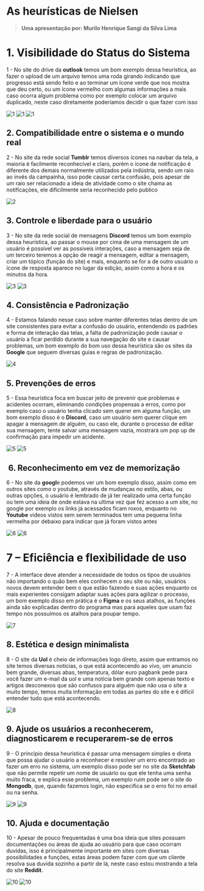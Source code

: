 # As heurísticas de Nielsen

> **Uma apresentação por: Murilo Henrique Sangi da Silva Lima​**


# 1. Visibilidade do Status do Sistema

1 - No site do drive da **outlook** temos um bom exemplo dessa heurística, ao fazer o upload de um arquivo temos uma roda girando indicando que progresso está sendo feito e ao terminar um ícone verde que nos mostra que deu certo, ou um ícone vermelho com algumas informações a mais caso ocorra algum problema como por exemplo colocar um arquivo duplicado, neste caso diretamente poderíamos decidir o que fazer com isso​
 
![1](./heuristicas%20imagens/1/1%2C1.png)
![1](./heuristicas%20imagens/1/1%2C2.png)
![1](./heuristicas%20imagens/1/1%2C3.png)

## 2. Compatibilidade entre o sistema e o mundo real

2 -   No site da rede social **Tumblr** temos diversos ícones na navbar da tela, a maioria é facilmente reconhecível e claro, porém o ícone de notificação é diferente dos demais normalmente utilizados pela indústria, sendo um raio ao invés da campainha, isso pode causar certa confusão, pois apesar de um raio ser relacionado a ideia de atividade como o site chama as notificações, ele dificilmente seria reconhecido pelo publico​

![2](./heuristicas%20imagens/2.png)

## 3. Controle e liberdade para o usuário
3 - No site da rede social de mensagens **Discord** temos um bom exemplo dessa heurística, ao passar o mouse por cima de uma mensagem de um usuário é possível ver as possíveis interações, caso a mensagem seja de um terceiro teremos a opção de reagir a mensagem, editar a mensagem, criar um tópico (função do site) e mais, enquanto se for a de outro usuário o ícone de resposta aparece no lugar da edição, assim como a hora e os minutos da hora.

![3](./heuristicas%20imagens/3/3%2C1.png)
![3](./heuristicas%20imagens/3/3%2C2.png)

## 4. Consistência e Padronização
4  -   Estamos falando nesse caso sobre manter diferentes telas dentro de um site consistentes para evitar a confusão do usuário, entendendo os padrões e forma de interação das telas, a falta de padronização pode causar o usuário a ficar perdido durante a sua navegação do site e causar problemas, um bom exemplo do bom uso dessa heurística são os sites da **Google** que seguem diversas guias e regras de padronização. ​

![4](./heuristicas%20imagens/4.png)

## 5. Prevenções de erros

5  -   Essa heurística foca em buscar jeito de prevenir que problemas e acidentes ocorram, eliminando condições propensas a erros, como por exemplo caso o usuário tenha clicado sem querer em alguma função, um bom exemplo disso é o **Discord**, caso um usuário sem querer clique em apagar a mensagem de alguém, ou caso ele, durante o processo de editar sua mensagem, tente salvar uma mensagem vazia, mostrará um pop up de confirmação​ para impedir um acidente.

![5](./heuristicas%20imagens/5/5%2C1.png)
![5](./heuristicas%20imagens/5/5%2C2.png)

## ​  6. Reconhecimento em vez de memorização

6 -   No site da **googl**e podemos ver um bom exemplo disso, assim como em outros sites como o youtube, através de mudanças no estilo, abas, ou outras opções, o usuário é lembrado de já ter realizado uma certa função ou tem uma ideia de onde estava na ultima vez que fez acesso a um site, no google por exemplo os links já acessados ficam roxos, enquanto no **Youtube** videos vistos sem serem terminados tem uma pequena linha vermelha por debaixo para indicar que já foram vistos antes​

![6](./heuristicas%20imagens/6/6%2C1.png)
![6](./heuristicas%20imagens/6/6%2C2.png)

# 7 – Eficiência e flexibilidade de uso


7 - A interface deve atender a necessidade de todos os tipos de usuários não importando o quão bem eles conhecem o seu site ou não, usuários novos devem entender bem o que estão fazendo e suas ações enquanto os mais experientes consigam adaptar suas ações para agilizar o processo, um bom exemplo disso em prática é o **Figma** e os seus atalhos, as funções ainda são explicadas dentro do programa mas para aqueles que usam faz tempo nós possuímos os atalhos para poupar tempo.

![7](./heuristicas%20imagens/7.png)​

## 8. Estética e design minimalista

8 - O site da **Uol** é cheio de informações logo direto, assim que entramos no site temos diversas noticias, o que está acontecendo ao vivo, um anuncio bem grande, diversas abas, temperatura, dólar euro pagbank pede para você fazer um e-mail da uol e uma noticia bem grande com apenas texto e artigos desconexos que são confusos para alguém que não usa o site a muito tempo, temos muita informação em todas as partes do site e é difícil entender tudo que está acontecendo.

![8](./heuristicas%20imagens/8.png)

## 9. Ajude os usuários a reconhecerem, diagnosticarem e recuperarem-se de erros

9 -   O principio dessa heurística é passar uma mensagem simples e direta que possa ajudar o usuário a reconhecer e resolver um erro encontrado ao fazer um erro no sistema, um exemplo disso pode ser no site da **Sketchfab** que não permite repetir um nome de usuário ou que ele tenha uma senha muito fraca, e explica esse problema, um exemplo ruim pode ser o site do **Mongodb**, que, quando fazemos login, não especifica se o erro foi no email ou na senha.​

![9](./heuristicas%20imagens/9/9%2C1.png)
![9](./heuristicas%20imagens/9/9%2C2.png)

## 10. Ajuda e documentação


10 -   Apesar de pouco frequentadas é uma boa ideia que sites possuam documentações ou áreas de ajuda ao usuário para que caso ocorram duvidas, isso é principalmente importante em sites com diversas possibilidades e funções, estas áreas podem fazer com que um cliente resolva sua duvida sozinho a partir de lá, neste caso estou mostrando a tela do site **Reddit**.​

![10](./heuristicas%20imagens/10/10%2C1.png)
![10](./heuristicas%20imagens/10/10%2C2.png)
